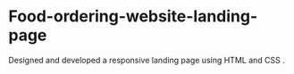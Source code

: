 # Food-ordering-website-landing-page
Designed and developed a responsive landing page using HTML and CSS .
